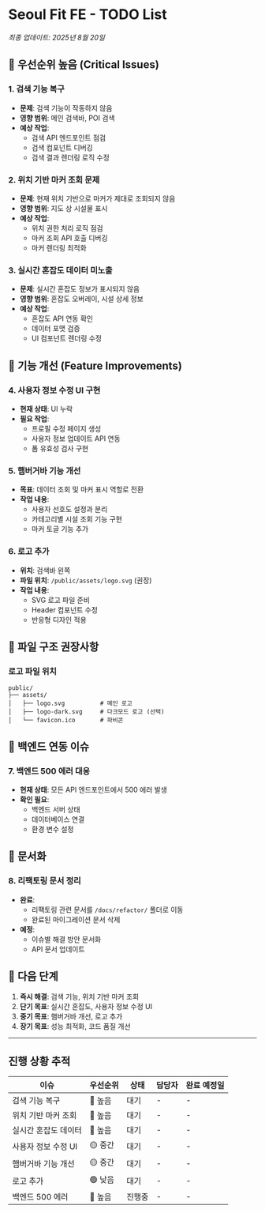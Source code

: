 # Seoul Fit FE - TODO List

_최종 업데이트: 2025년 8월 20일_

## 🚨 우선순위 높음 (Critical Issues)

### 1. 검색 기능 복구
- **문제**: 검색 기능이 작동하지 않음
- **영향 범위**: 메인 검색바, POI 검색
- **예상 작업**:
  - 검색 API 엔드포인트 점검
  - 검색 컴포넌트 디버깅
  - 검색 결과 렌더링 로직 수정

### 2. 위치 기반 마커 조회 문제
- **문제**: 현재 위치 기반으로 마커가 제대로 조회되지 않음  
- **영향 범위**: 지도 상 시설물 표시
- **예상 작업**:
  - 위치 권한 처리 로직 점검
  - 마커 조회 API 호출 디버깅
  - 마커 렌더링 최적화

### 3. 실시간 혼잡도 데이터 미노출
- **문제**: 실시간 혼잡도 정보가 표시되지 않음
- **영향 범위**: 혼잡도 오버레이, 시설 상세 정보
- **예상 작업**:
  - 혼잡도 API 연동 확인
  - 데이터 포맷 검증
  - UI 컴포넌트 렌더링 수정

## 🔧 기능 개선 (Feature Improvements)

### 4. 사용자 정보 수정 UI 구현
- **현재 상태**: UI 누락
- **필요 작업**:
  - 프로필 수정 페이지 생성
  - 사용자 정보 업데이트 API 연동
  - 폼 유효성 검사 구현

### 5. 햄버거바 기능 개선
- **목표**: 데이터 조회 및 마커 표시 역할로 전환
- **작업 내용**:
  - 사용자 선호도 설정과 분리
  - 카테고리별 시설 조회 기능 구현
  - 마커 토글 기능 추가

### 6. 로고 추가
- **위치**: 검색바 왼쪽
- **파일 위치**: `/public/assets/logo.svg` (권장)
- **작업 내용**:
  - SVG 로고 파일 준비
  - Header 컴포넌트 수정
  - 반응형 디자인 적용

## 📁 파일 구조 권장사항

### 로고 파일 위치
```
public/
├── assets/
│   ├── logo.svg          # 메인 로고
│   ├── logo-dark.svg     # 다크모드 로고 (선택)
│   └── favicon.ico       # 파비콘
```

## 🔄 백엔드 연동 이슈

### 7. 백엔드 500 에러 대응
- **현재 상태**: 모든 API 엔드포인트에서 500 에러 발생
- **확인 필요**:
  - 백엔드 서버 상태
  - 데이터베이스 연결
  - 환경 변수 설정

## 📝 문서화

### 8. 리팩토링 문서 정리
- **완료**: 
  - 리팩토링 관련 문서를 `/docs/refactor/` 폴더로 이동
  - 완료된 마이그레이션 문서 삭제
- **예정**:
  - 이슈별 해결 방안 문서화
  - API 문서 업데이트

## 🎯 다음 단계

1. **즉시 해결**: 검색 기능, 위치 기반 마커 조회
2. **단기 목표**: 실시간 혼잡도, 사용자 정보 수정 UI
3. **중기 목표**: 햄버거바 개선, 로고 추가
4. **장기 목표**: 성능 최적화, 코드 품질 개선

---

## 진행 상황 추적

| 이슈 | 우선순위 | 상태 | 담당자 | 완료 예정일 |
|------|---------|------|--------|-------------|
| 검색 기능 복구 | 🔴 높음 | 대기 | - | - |
| 위치 기반 마커 조회 | 🔴 높음 | 대기 | - | - |
| 실시간 혼잡도 데이터 | 🔴 높음 | 대기 | - | - |
| 사용자 정보 수정 UI | 🟡 중간 | 대기 | - | - |
| 햄버거바 기능 개선 | 🟡 중간 | 대기 | - | - |
| 로고 추가 | 🟢 낮음 | 대기 | - | - |
| 백엔드 500 에러 | 🔴 높음 | 진행중 | - | - |